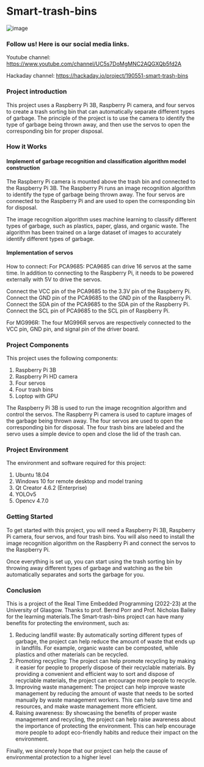 # Smart-trash-bins
![image](https://github.com/qlkaaron/Smart-Trash-Bin/blob/main/img/trashbin.png)
### Follow us! Here is our social media links.
Youtube channel:
https://www.youtube.com/channel/UC5s7DoMgMNC2AQGXQb5fd2A

Hackaday channel:
https://hackaday.io/project/190551-smart-trash-bins

### Project introduction
This project uses a Raspberry Pi 3B, Raspberry Pi camera, and four servos to create a trash sorting bin that can automatically separate different types of garbage. The principle of the project is to use the camera to identify the type of garbage being thrown away, and then use the servos to open the corresponding bin for proper disposal.

### How it Works
#### Implement of garbage recognition and classification algorithm model construction
The Raspberry Pi camera is mounted above the trash bin and connected to the Raspberry Pi 3B. The Raspberry Pi runs an image recognition algorithm to identify the type of garbage being thrown away. The four servos are connected to the Raspberry Pi and are used to open the corresponding bin for disposal.

The image recognition algorithm uses machine learning to classify different types of garbage, such as plastics, paper, glass, and organic waste. The algorithm has been trained on a large dataset of images to accurately identify different types of garbage.
#### Implementation of servos
How to connect:
For PCA9685:
PCA9685 can drive 16 servos at the same time. In addition to connecting to the Raspberry Pi, it needs to be powered externally with 5V to drive the servos.

Connect the VCC pin of the PCA9685 to the 3.3V pin of the Raspberry Pi.
Connect the GND pin of the PCA9685 to the GND pin of the Raspberry Pi.
Connect the SDA pin of the PCA9685 to the SDA pin of the Raspberry Pi.
Connect the SCL pin of PCA9685 to the SCL pin of Raspberry Pi.

For MG996R:
The four MG996R servos are respectively connected to the VCC pin, GND pin, and signal pin of the driver board.

### Project Components
This project uses the following components:
1. Raspberry Pi 3B
2. Raspberry Pi HD camera
3. Four servos
4. Four trash bins
5. Loptop with GPU

The Raspberry Pi 3B is used to run the image recognition algorithm and control the servos. The Raspberry Pi camera is used to capture images of the garbage being thrown away. The four servos are used to open the corresponding bin for disposal. The four trash bins are labeled and the servo uses a simple device to open and close the lid of the trash can.

### Project Environment
The environment and software required for this project:
1. Ubuntu 18.04
2. Windows 10 for remote desktop and model traning
3. Qt Creator 4.6.2 (Enterprise)
4. YOLOv5
5. Opencv 4.7.0

### Getting Started
To get started with this project, you will need a Raspberry Pi 3B, Raspberry Pi camera, four servos, and four trash bins. You will also need to install the image recognition algorithm on the Raspberry Pi and connect the servos to the Raspberry Pi.

Once everything is set up, you can start using the trash sorting bin by throwing away different types of garbage and watching as the bin automatically separates and sorts the garbage for you.

### Conclusion
This is a project of the Real Time Embedded Programming (2022-23) at the University of Glasgow. Thanks to prof. Bernd Porr and Prof. Nicholas Bailey for the learning materials.The Smart-trash-bins project can have many benefits for protecting the environment, such as:
1. Reducing landfill waste: By automatically sorting different types of garbage, the project can help reduce the amount of waste that ends up in landfills. For example, organic waste can be composted, while plastics and other materials can be recycled.
2. Promoting recycling: The project can help promote recycling by making it easier for people to properly dispose of their recyclable materials. By providing a convenient and efficient way to sort and dispose of recyclable materials, the project can encourage more people to recycle.
3. Improving waste management: The project can help improve waste management by reducing the amount of waste that needs to be sorted manually by waste management workers. This can help save time and resources, and make waste management more efficient.
4. Raising awareness: By showcasing the benefits of proper waste management and recycling, the project can help raise awareness about the importance of protecting the environment. This can help encourage more people to adopt eco-friendly habits and reduce their impact on the environment.

Finally, we sincerely hope that our project can help the cause of environmental protection to a higher level

